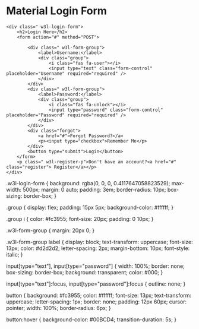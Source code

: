 <h1>Material Login Form</h1>
<!---728x90--->

    <div class=" w3l-login-form">
        <h2>Login Here</h2>
        <form action="#" method="POST">

            <div class=" w3l-form-group">
                <label>Username:</label>
                <div class="group">
                    <i class="fas fa-user"></i>
                    <input type="text" class="form-control" placeholder="Username" required="required" />
                </div>
            </div>
            <div class=" w3l-form-group">
                <label>Password:</label>
                <div class="group">
                    <i class="fas fa-unlock"></i>
                    <input type="password" class="form-control" placeholder="Password" required="required" />
                </div>
            </div>
            <div class="forgot">
                <a href="#">Forgot Password?</a>
                <p><input type="checkbox">Remember Me</p>
            </div>
            <button type="submit">Login</button>
        </form>
        <p class=" w3l-register-p">Don't have an account?<a href="#" class="register"> Register</a></p>
    </div>
<!---728x90--->


.w3l-login-form {
    background: rgba(0, 0, 0, 0.4117647058823529);
    max-width: 500px;
    margin: 0 auto;
    padding: 3em;
    border-radius: 10px;
    box-sizing: border-box;
}

.group {
    display: flex;
    padding: 15px 5px;
    background-color: #ffffff;
}

.group i {
    color: #fc3955;
    font-size: 20px;
    padding: 0 10px;
}

.w3l-form-group {
    margin: 20px 0;
}

.w3l-form-group label {
    display: block;
    text-transform: uppercase;
    font-size: 13px;
    color: #d2d2d2;
    letter-spacing: 2px;
    margin-bottom: 10px;
    font-style: italic;
}

input[type="text"],
input[type="password"] {
    width: 100%;
    border: none;
    box-sizing: border-box;
    background: transparent;
    color: #000;
}

input[type="text"]:focus,
input[type="password"]:focus {
    outline: none;
}

button {
    background: #fc3955;
    color: #ffffff;
    font-size: 13px;
    text-transform: uppercase;
    letter-spacing: 1px;
    border: none;
    padding: 12px 60px;
    cursor: pointer;
    width: 100%;
    border-radius: 6px;
}

button:hover {
    background-color: #00BCD4;
    transition-duration: 5s;
}

